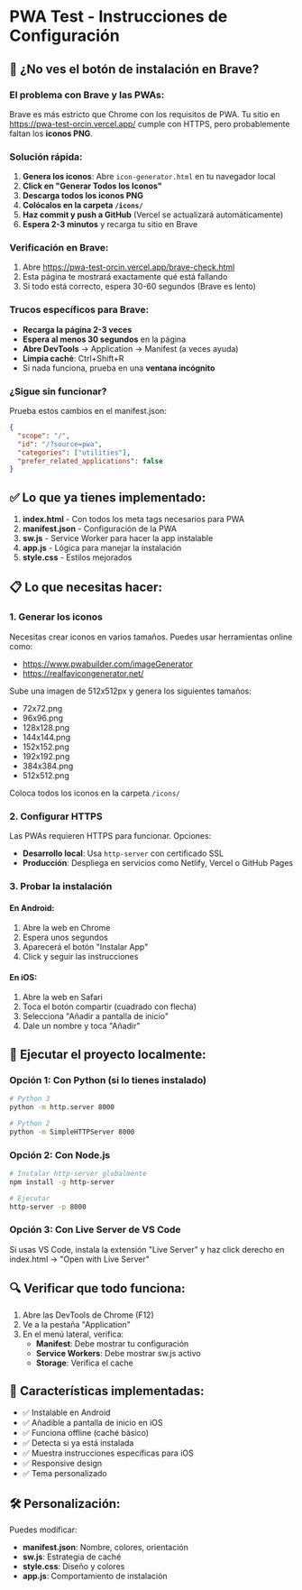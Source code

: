 # PWA Test - Instrucciones de Configuración

## 🚨 ¿No ves el botón de instalación en Brave?

### El problema con Brave y las PWAs:

Brave es más estricto que Chrome con los requisitos de PWA. Tu sitio en https://pwa-test-orcin.vercel.app/ cumple con HTTPS, pero probablemente faltan los **iconos PNG**.

### Solución rápida:

1. **Genera los iconos**: Abre `icon-generator.html` en tu navegador local
2. **Click en "Generar Todos los Iconos"**
3. **Descarga todos los iconos PNG**
4. **Colócalos en la carpeta `/icons/`**
5. **Haz commit y push a GitHub** (Vercel se actualizará automáticamente)
6. **Espera 2-3 minutos** y recarga tu sitio en Brave

### Verificación en Brave:

1. Abre https://pwa-test-orcin.vercel.app/brave-check.html
2. Esta página te mostrará exactamente qué está fallando
3. Si todo está correcto, espera 30-60 segundos (Brave es lento)

### Trucos específicos para Brave:

- **Recarga la página 2-3 veces**
- **Espera al menos 30 segundos** en la página
- **Abre DevTools** → Application → Manifest (a veces ayuda)
- **Limpia caché**: Ctrl+Shift+R
- Si nada funciona, prueba en una **ventana incógnito**

### ¿Sigue sin funcionar?

Prueba estos cambios en el manifest.json:
```json
{
  "scope": "/",
  "id": "/?source=pwa",
  "categories": ["utilities"],
  "prefer_related_applications": false
}
```

## ✅ Lo que ya tienes implementado:

1. **index.html** - Con todos los meta tags necesarios para PWA
2. **manifest.json** - Configuración de la PWA
3. **sw.js** - Service Worker para hacer la app instalable
4. **app.js** - Lógica para manejar la instalación
5. **style.css** - Estilos mejorados

## 📋 Lo que necesitas hacer:

### 1. Generar los iconos
Necesitas crear iconos en varios tamaños. Puedes usar herramientas online como:
- https://www.pwabuilder.com/imageGenerator
- https://realfavicongenerator.net/

Sube una imagen de 512x512px y genera los siguientes tamaños:
- 72x72.png
- 96x96.png
- 128x128.png
- 144x144.png
- 152x152.png
- 192x192.png
- 384x384.png
- 512x512.png

Coloca todos los iconos en la carpeta `/icons/`

### 2. Configurar HTTPS
Las PWAs requieren HTTPS para funcionar. Opciones:
- **Desarrollo local**: Usa `http-server` con certificado SSL
- **Producción**: Despliega en servicios como Netlify, Vercel o GitHub Pages

### 3. Probar la instalación

#### En Android:
1. Abre la web en Chrome
2. Espera unos segundos
3. Aparecerá el botón "Instalar App"
4. Click y seguir las instrucciones

#### En iOS:
1. Abre la web en Safari
2. Toca el botón compartir (cuadrado con flecha)
3. Selecciona "Añadir a pantalla de inicio"
4. Dale un nombre y toca "Añadir"

## 🚀 Ejecutar el proyecto localmente:

### Opción 1: Con Python (si lo tienes instalado)
```bash
# Python 3
python -m http.server 8000

# Python 2
python -m SimpleHTTPServer 8000
```

### Opción 2: Con Node.js
```bash
# Instalar http-server globalmente
npm install -g http-server

# Ejecutar
http-server -p 8000
```

### Opción 3: Con Live Server de VS Code
Si usas VS Code, instala la extensión "Live Server" y haz click derecho en index.html → "Open with Live Server"

## 🔍 Verificar que todo funciona:

1. Abre las DevTools de Chrome (F12)
2. Ve a la pestaña "Application"
3. En el menú lateral, verifica:
   - **Manifest**: Debe mostrar tu configuración
   - **Service Workers**: Debe mostrar sw.js activo
   - **Storage**: Verifica el cache

## 📱 Características implementadas:

- ✅ Instalable en Android
- ✅ Añadible a pantalla de inicio en iOS
- ✅ Funciona offline (caché básico)
- ✅ Detecta si ya está instalada
- ✅ Muestra instrucciones específicas para iOS
- ✅ Responsive design
- ✅ Tema personalizado

## 🛠️ Personalización:

Puedes modificar:
- **manifest.json**: Nombre, colores, orientación
- **sw.js**: Estrategia de caché
- **style.css**: Diseño y colores
- **app.js**: Comportamiento de instalación